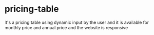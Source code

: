 # pricing-table
It's a pricing table using dynamic input by the user and it is available for monthly price and annual price and the website is responsive
